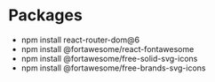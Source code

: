 # Packages

- npm install react-router-dom@6
- npm install @fortawesome/react-fontawesome
- npm install @fortawesome/free-solid-svg-icons
- npm install @fortawesome/free-brands-svg-icons